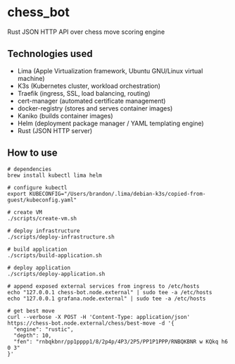 # chess_bot

Rust JSON HTTP API over chess move scoring engine

## Technologies used

- Lima (Apple Virtualization framework, Ubuntu GNU/Linux virtual machine)
- K3s (Kubernetes cluster, workload orchestration)
- Traefik (ingress, SSL, load balancing, routing)
- cert-manager (automated certificate management)
- docker-registry (stores and serves container images)
- Kaniko (builds container images)
- Helm (deployment package manager / YAML templating engine)
- Rust (JSON HTTP server)

## How to use

```shell
# dependencies
brew install kubectl lima helm

# configure kubectl
export KUBECONFIG="/Users/brandon/.lima/debian-k3s/copied-from-guest/kubeconfig.yaml"

# create VM
./scripts/create-vm.sh

# deploy infrastructure
./scripts/deploy-infrastructure.sh

# build application
./scripts/build-application.sh

# deploy application
./scripts/deploy-application.sh

# append exposed external services from ingress to /etc/hosts
echo "127.0.0.1 chess-bot.node.external" | sudo tee -a /etc/hosts
echo "127.0.0.1 grafana.node.external" | sudo tee -a /etc/hosts

# get best move
curl --verbose -X POST -H 'Content-Type: application/json' https://chess-bot.node.external/chess/best-move -d '{
  "engine": "rustic",
  "depth": 10,
  "fen": "rnbqkbnr/pp1pppp1/8/2p4p/4P3/2P5/PP1P1PPP/RNBQKBNR w KQkq h6 0 3"
}'
```
